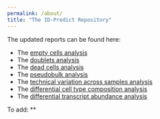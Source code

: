 ```yaml
---
permalink: /about/
title: "The ID-Predict Repository"
---
```


The updated reports can be found here:

* The [empty cells analysis](https://eroesti.github.io/_reports/)
* The [doublets analysis](https://eroesti.github.io/_reports/doublets_report)
* The [dead cells analysis](https://eroesti.github.io/_reports/analysis_dead_cells_modified_all_samples)
* The [pseudobulk analysis](https://eroesti.github.io/_reports/pseudobulk_analyses)
* The [technical variation across samples analysis](https://eroesti.github.io/_reports/technical_variation_across_samples)
* The [differential cell type composition analysis](https://eroesti.github.io/_reports/differential_cell_type_composition)
* The [differential transcript abundance analysis](https://eroesti.github.io/_reports/differential_transcript_abundance)

To add:
**


